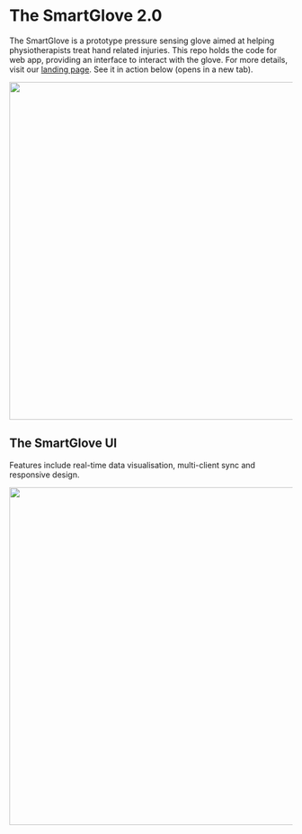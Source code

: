 # The SmartGlove 2.0

The SmartGlove is a prototype pressure sensing glove aimed at helping physiotherapists treat hand related injuries. This repo holds the code for web app, providing an interface to interact with the glove. For more details, visit our [landing page]( https://thesmartglove.landen.co/). See it in action below (opens in a new tab).

<a href="https://www.youtube.com/watch?v=Rm8KcMCyixM"  target="_blank"><img src="https://github.com/user-attachments/assets/4e3290b9-1913-4b5f-bcf8-8cd0fc6a87bf" width="600" ></a>

## The SmartGlove UI
Features include real-time data visualisation, multi-client sync and responsive design.

<img src="https://github.com/user-attachments/assets/b8bc4dc8-5cf6-4e12-80e0-017bbdb6bb66" width="600" >
